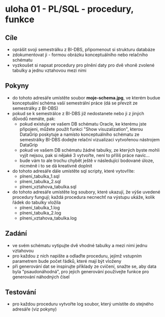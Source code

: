 # uloha 01  - PL/SQL - procedury, funkce

## Cíle
  - oprášit svoji semestrálku z BI-DBS, připomenout si strukturu databáze
  - zdokumentovat ji - formou obrázku konceptuálního nebo relačního schématu
  - vyzkoušet si napsat procedury pro plnění daty pro dvě vhoně zvolené tabulky a jednu vztahovou mezi nimi

## Pokyny
  - do tohoto adresáře umístěte soubor **moje-schema.jpg**, ve kterém budue konceptuální schéma vaší semestrální práce (dá se převzít ze semestrálky z BI-DBS)
  - pokud se k semestrálce z BI-DBS již nedostanete nebo ji z jiných důvodů nemáte, pak:
    - pokud existuje ve vašem DB schématu Oracle, ke kterému jste připojeni, můžete použít funkci "Show visuzalization", kterou DataGrip poskytuje a namísto konceptuálního schématu ze semestrálky BI-DBS dodejte relační vizualizaci vytvořenou nástrojem DataGrip
    - pokud ve vašem DB schématu žádné tabulky, ze kterých byste mohli vyjít nejsou, pak si nějaké 3 vytvořte, není to příliš práce navíc...
    - bude vám to ale trochu chybět ještě v následující bodované úloze, nicméně i to se dá kreativně doplnit
  - do tohoto adresáře dále umístěte sql scripty, které vytovříte:
    - plnení_tabulka_1.sql
    - plneni_tabulka_2.sql
    - plneni_vztahova_tabulka.sql
  - do tohoto adresáře umístěte log soubory, které ukazují, že výše uvedené procedury fungují; každá procedura necnechť na výstupu ukáže, kolik řádek do tabulky vložila
    - plnení_tabulka_1.log
    - plneni_tabulka_2.log
    - plneni_vztahova_tabulka.log

## Zadání
  - ve svém schématu vytipujte dvě vhodné tabulky a mezi nimi jednu vztahovou
  - pro každou z nich napište a odlaďte proceduru, jejímž vstupním parametrem bude počet řádků, které mají být vloženy
  - při generování dat se inspirujte příklady ze cvičení, snažte se, aby data byla "psaudonáhodná", pro jejich generování používejte funkce pro generování náhodných čísel

## Testování
  - pro každou proceduru vytvořte log soubor, který umístíte do stejného adresáře (viz pokyny)
